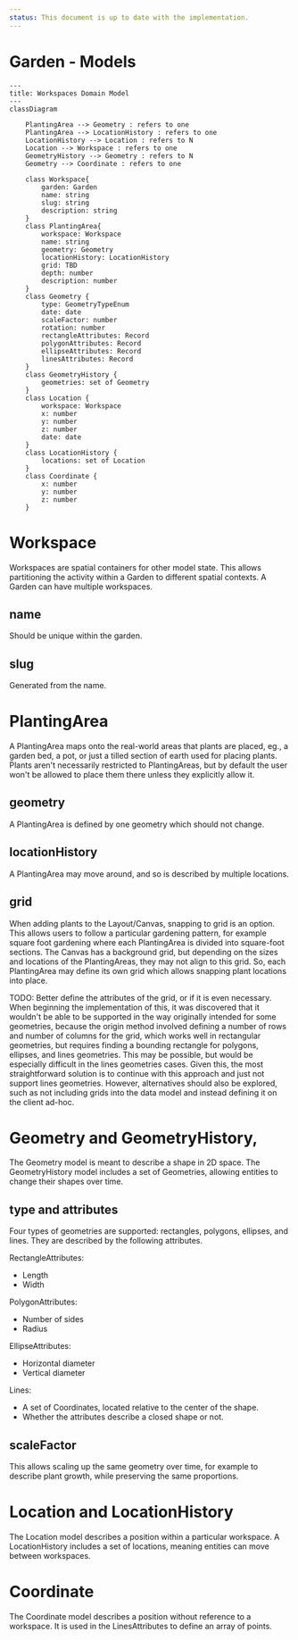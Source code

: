 ```yaml
---
status: This document is up to date with the implementation.
---
```


# Garden - Models

```mermaid
---
title: Workspaces Domain Model
---
classDiagram

    PlantingArea --> Geometry : refers to one
    PlantingArea --> LocationHistory : refers to one
    LocationHistory --> Location : refers to N
    Location --> Workspace : refers to one
    GeometryHistory --> Geometry : refers to N
    Geometry --> Coordinate : refers to one

    class Workspace{
        garden: Garden
        name: string
        slug: string
        description: string
    }
    class PlantingArea{
        workspace: Workspace
        name: string
        geometry: Geometry
        locationHistory: LocationHistory
        grid: TBD
        depth: number
        description: number
    }
    class Geometry {
        type: GeometryTypeEnum
        date: date
        scaleFactor: number
        rotation: number
        rectangleAttributes: Record
        polygonAttributes: Record
        ellipseAttributes: Record
        linesAttributes: Record
    }
    class GeometryHistory {
        geometries: set of Geometry
    }
    class Location {
        workspace: Workspace
        x: number
        y: number
        z: number
        date: date
    }
    class LocationHistory {
        locations: set of Location
    }
    class Coordinate {
        x: number
        y: number
        z: number
    }

```

# Workspace

Workspaces are spatial containers for other model state. This allows partitioning the activity within a Garden to different spatial contexts. A Garden can have multiple workspaces.

## name

Should be unique within the garden.

## slug

Generated from the name.

# PlantingArea

A PlantingArea maps onto the real-world areas that plants are placed, eg., a garden bed, a pot, or just a tilled section of earth used for placing plants. Plants aren't necessarily restricted to PlantingAreas, but by default the user won't be allowed to place them there unless they explicitly allow it.

## geometry

A PlantingArea is defined by one geometry which should not change.

## locationHistory

A PlantingArea may move around, and so is described by multiple locations.

## grid

When adding plants to the Layout/Canvas, snapping to grid is an option. This allows users to follow a particular gardening pattern, for example square foot gardening where each PlantingArea is divided into square-foot sections. The Canvas has a background grid, but depending on the sizes and locations of the PlantingAreas, they may not align to this grid. So, each PlantingArea may define its own grid which allows snapping plant locations into place.

TODO: Better define the attributes of the grid, or if it is even necessary. When beginning the implementation of this, it was discovered that it wouldn't be able to be supported in the way originally intended for some geometries, because the origin method involved defining a number of rows and number of columns for the grid, which works well in rectangular geometries, but requires finding a bounding rectangle for polygons, ellipses, and lines geometries. This may be possible, but would be especially difficult in the lines geometries cases. Given this, the most straightforward solution is to continue with this approach and just not support lines geometries. However, alternatives should also be explored, such as not including grids into the data model and instead defining it on the client ad-hoc.

# Geometry and GeometryHistory,

The Geometry model is meant to describe a shape in 2D space. The GeometryHistory model includes a set of Geometries, allowing entities to change their shapes over time.

## type and attributes

Four types of geometries are supported: rectangles, polygons, ellipses, and lines. They are described by the following attributes.

RectangleAttributes:

- Length
- Width

PolygonAttributes:

- Number of sides
- Radius

EllipseAttributes:

- Horizontal diameter
- Vertical diameter

Lines:

- A set of Coordinates, located relative to the center of the shape.
- Whether the attributes describe a closed shape or not.

## scaleFactor

This allows scaling up the same geometry over time, for example to describe plant growth, while preserving the same proportions.

# Location and LocationHistory

The Location model describes a position within a particular workspace. A LocationHistory includes a set of locations, meaning entities can move between workspaces.

# Coordinate

The Coordinate model describes a position without reference to a workspace. It is used in the LinesAttributes to define an array of points.
